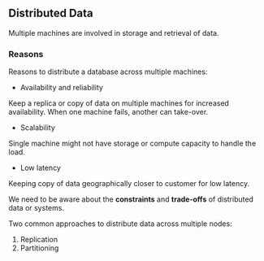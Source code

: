 ## Distributed Data

Multiple machines are involved in storage and retrieval of data.

### Reasons

Reasons to distribute a database across multiple machines:

- Availability and reliability

Keep a replica or copy of data on multiple machines for increased availability. When one machine fails, another can take-over.

- Scalability

Single machine might not have storage or compute capacity to handle the load.

- Low latency

Keeping copy of data geographically closer to customer for low latency.

We need to be aware about the **constraints** and **trade-offs** of distributed data or systems.

Two common approaches to distribute data across multiple nodes:
1. Replication
2. Partitioning
